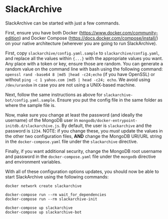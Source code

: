 # SlackArchive

SlackArchive can be started with just a few commands.

First, ensure you have both Docker (https://www.docker.com/community-edition) and Docker Compose (https://docs.docker.com/compose/install/) on your native architecture (wherever you are going to run SlackArchive).

First, copy `slackarchive/config.yaml.sample` to `slackarchive/config.yaml`, and replace all the values within `{...}` with the appropriate values you want. Any place with a token or key, ensure those are random. You can generate a random value on the command line with bash using the following command: `openssl rand -base64 8 |md5 |head -c24;echo` (if you have OpenSSL) or without `ping -c 1 yahoo.com |md5 | head -c24; echo`. We avoid using `/dev/urandom` in case you are not using a UNIX-based machine.

Next, follow the same instructions as above for `slackarchive-bot/config.yaml.sample`. Ensure you put the config file in the same folder as where the sample file is.

Now, make sure you change at least the password (and ideally the username) of the MongoDB user in `mongodb/docker-entrypoint-initdb.d/slackarchive.js`. By default, the user is `slackarchive` and the password is `1234`. NOTE: if you change these, you *must* update the values in the other two configuration files, **AND** change the MongoDB URI/URL string in the `docker-compose.yaml` file under the `slackarchive` directive.

Finally, if you want additional security, change the MongoDB root username and password in the `docker-compose.yaml` file under the `mongodb` directive and environment variables.

With all of these configuration options updates, you should now be able to start SlackArchive using the following commands:

```
docker network create slackarchive

docker-compose run --rm wait_for_dependencies
docker-compose run --rm slackarchive-init

docker-compose up slackarchive
docker-compose up slackarchive-bot

```
